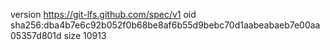 version https://git-lfs.github.com/spec/v1
oid sha256:dba4b7e6c92b052f0b68be8af6b55d9bebc70d1aabeabaeb7e00aa05357d801d
size 10913
